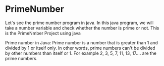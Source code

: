# PrimeNumber
Let's see the prime number program in java. In this java program, we will take a number variable and check whether the number is prime or not.
This is the PrimeNmber Project using java

Prime number in Java: Prime number is a number that is greater than 1 and divided by 1 or itself only. In other words, prime numbers can't be divided by other numbers than itself or 1. For example 2, 3, 5, 7, 11, 13, 17.... are the prime numbers.
